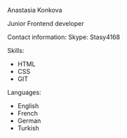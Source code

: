 Anastasia Konkova 

Junior Frontend developer 

Contact information: 
Skype: Stasy4168 

Skills: 
- HTML
- CSS
- GIT

Languages: 
- English
- French
- German
- Turkish

